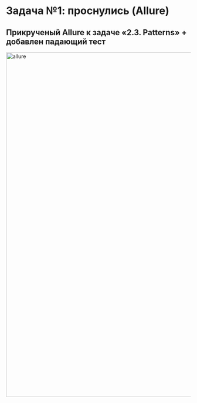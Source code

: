 # Задача №1: проснулись (Allure) 
## Прикрученый Allure к задаче «2.3. Patterns» + добавлен падающий тест
<img width="941" alt="allure" src="https://github.com/Gts-2022/Allure/assets/121601578/02690761-e1fe-4eab-be12-11911c59cd22">
